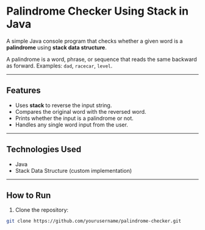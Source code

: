 # Palindrome Checker Using Stack in Java

A simple Java console program that checks whether a given word is a **palindrome** using **stack data structure**.  

A palindrome is a word, phrase, or sequence that reads the same backward as forward. Examples: `dad`, `racecar`, `level`.

---

## Features

- Uses **stack** to reverse the input string.
- Compares the original word with the reversed word.
- Prints whether the input is a palindrome or not.
- Handles any single word input from the user.

---

## Technologies Used

- Java
- Stack Data Structure (custom implementation)

---

## How to Run

1. Clone the repository:
```bash
git clone https://github.com/yourusername/palindrome-checker.git

